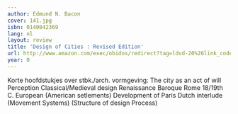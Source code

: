 ```yaml
---
author: Edmund N. Bacon
cover: 141.jpg
isbn: 0140042369
lang: nl
layout: review
title: 'Design of Cities : Revised Edition'
url: http://www.amazon.com/exec/obidos/redirect?tag=ldvd-20%26link_code=xm2%26camp=2025%26creative=165953%26path=http://www.amazon.com/gp/redirect.html%253fASIN=0140042369%2526tag=ldvd-20%2526lcode=xm2%2526cID=2025%2526ccmID=165953%2526location=/o/ASIN/0140042369%25253FSubscriptionId=0VJDVJ14KM0P0VXDCQ82
year: 0
---
```

Korte hoofdstukjes over stbk./arch. vormgeving:
The city as an act of will
Perception
Classical/Medieval design
Renaissance
Baroque Rome
18/19th C. European
(American setlements)
Development of Paris
Dutch interlude
(Movement Systems)
(Structure of design Process)
